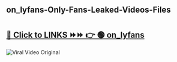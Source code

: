 
 ## on_lyfans-Only-Fans-Leaked-Videos-Files

# <h2><a href="https://mediaupload.pro?on_lyfans">🔗 Click to LINKS ⏩⏩ 👉 🟢 on_lyfans </a></h2>

<a href="https://mediaupload.pro?on_lyfans" rel="nofollow" data-target="animated-image.originalLink"><img src="https://i.ibb.co.com/xMMVF88/686577567.gif" alt="Viral Video Original" style="max-width: 100%; display: inline-block;" data-target="animated-image.originalImage"></a>